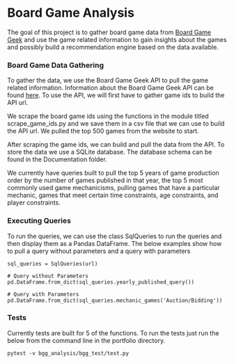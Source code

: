 # Board Game Analysis

The goal of this project is to gather board game data from [Board Game Geek](https://boardgamegeek.com/) and use the game related information to gain insights about the games and possibly build a recommendation engine based on the data available. 

### **Board Game Data Gathering**
To gather the data, we use the Board Game Geek API to pull the game related information.  Information about the Board Game Geek API can be found [here](https://api.geekdo.com/xmlapi2).  To use the API, we will first have to gather game ids to build the API url.

We scrape the board game ids using the functions in the module titled scrape_game_ids.py and we save them in a csv file that we can use to build the API url.  We pulled the top 500 games from the website to start.  

After scraping the game ids, we can build and pull the data from the API.  To store the data we use a SQLite database.  The database schema can be found in the Documentation folder.

We currently have queries built to pull the top 5 years of game production order by the number of games published in that year, the top 5 most commonly used game mechanicisms, pulling games that have a particular mechanic, games that meet certain time constraints, age constraints, and player constraints. 


### **Executing Queries**

To run the queries, we can use the class SqlQueries to run the queries and then display them as a Pandas DataFrame. The below examples show how to pull a query without parameters and a query with parameters
```
sql_queries = SqlQueries(url)

# Query without Parameters
pd.DataFrame.from_dict(sql_queries.yearly_published_query())

# Query with Parameters
pd.DataFrame.from_dict(sql_queries.mechanic_games('Auction/Bidding'))
```


### **Tests**
Currently tests are built for 5 of the functions.  To run the tests just run the below from the command line in the portfolio directory.

```
pytest -v bgg_analysis/bgg_test/test.py
```


